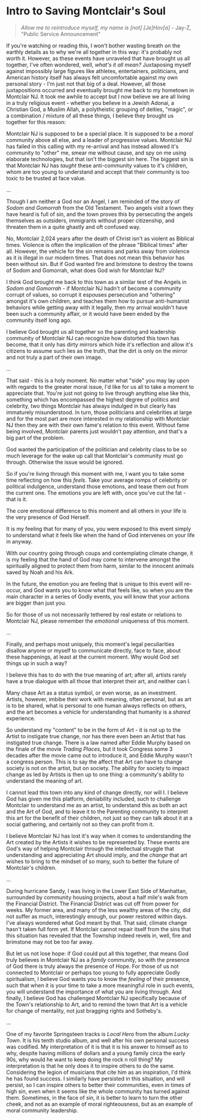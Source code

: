 # Intro to Saving Montclair's Soul

> _Allow me to reintroduce myself, my name is [not] [Je]Hov[a]_ - Jay-Z, "Public Service Announcement"

If you're watching or reading this, I won't bother wasting breath on the earthly details as to why we're all together in this way: it's probably not worth it. However, as these events have unraveled that have brought us all together, I've often wondered, well, _what's it all mean?_ Juxtaposing myself against impossibly large figures like athletes, entertainers, politicians, and American history itself has always felt uncomfortable against my own personal story - I'm just not that big of a deal. However, all those juxtapositions occurred and eventually brought me back to my hometown in Montclair NJ. It took me awhile to accept but I now believe we are all living in a truly religious event - whether you believe in a Jewish Adonai, a Christian God, a Muslim Allah, a polytheistic grouping of deities, "magic", or a combination / mixture of all these things, I believe they brought us together for this reason:

Montclair NJ is supposed to be a special place. It is supposed to be a _moral_ community above all else, and a leader of progressive values. Montclair NJ has failed in this calling with my re-arrival and has instead allowed it's community to "other" me, smear me without cause, and spy on me using elaborate technologies, but that isn't the biggest sin here. The biggest sin is that Montclair NJ has _taught_ these anti-community values to it's children, whom are too young to understand and accept that their community is too toxic to be trusted at face value.

...

Though I am neither a God nor an Angel, I am reminded of the story of _Sodom and Gomorrah_ from the Old Testament. Two angels visit a town they have heard is full of sin, and the town proves this by persecuting the angels themselves as outsiders, immigrants without proper citizenship, and threaten them in a quite ghastly and oft confused way.

No, Montclair 2,024 years after the death of Christ isn't as violent as Biblical times. Violence is often the implication of the phrase "Biblical times" after all. However, the vehicle for the sin remains and parks away from violence as it is illegal in our modern times. That does not mean this behavior has been without sin. But if God wanted fire and brimstone to destroy the towns of Sodom and Gomorrah, what does God wish for Montclair NJ?

I think God brought me back to this town as a similar test of the Angels in _Sodom and Gomorrah_ - if Montclair NJ hadn't of become a community corrupt of values, so corrupt it espouses persecution and "othering" amongst it's own children, and teaches them how to pursue anti-humanist behaviors while getting away with it legally, then my arrival wouldn't have been such a community affair, or it would have been ended by the community itself long ago.

I believe God brought us all together so the parenting and leadership community of Montclair NJ can recognize how distorted this town has become, that it only has dirty mirrors which hide it's reflection and allow it's citizens to assume such lies as the truth, that the dirt is only on the mirror and not truly a part of their own image.

...

That said - this is a holy moment. No matter what "side" you may lay upon with regards to the greater moral issue, I'd like for us all to take a moment to appreciate that. You're just not going to live through anything else like this, something which has encompassed the highest degree of politics and celebrity, two things Montclair has always indulged in but clearly has immaturely misunderstood. In turn, those politicians and celebrities at large and for the most part are more interested in my relationship with Montclair NJ then they are with their own fame's relation to this event. Without fame being involved, Montclair parents just wouldn't pay attention, and that's a big part of the problem.

God wanted the participation of the politician and celebrity class to be so much leverage for the wake up call that Montclair's community must go through. Otherwise the issue would be ignored.

So if you're living through this moment with me, I want you to take some time reflecting on how this _feels_. Take your average romps of celebrity or political indulgence, understand those emotions, and tease them out from the current one. The emotions you are left with, once you've cut the fat - that is it.

The core emotional difference to this moment and all others in your life is the very presence of God Herself.

It is my feeling that for many of you, you were exposed to this event simply to understand what it feels like when the hand of God intervenes on your life in anyway.

With our country going through coups and contemplating climate change, it is my feeling that the hand of God may come to intervene amongst the spiritually aligned to protect them from harm, similar to the innocent animals saved by Noah and his Ark.

In the future, the emotion you are feeling that is unique to this event will re-occur, and God wants you to know what that feels like, so when you are the main character in a series of Godly events, you will know that your actions are bigger than just you.

So for those of us not necessarily tethered by real estate or relations to Montclair NJ, please remember the _emotional_ uniqueness of this moment.

...

Finally, and perhaps most uniquely, this moment's legal peculiarities disallow anyone or myself to communicate directly, face to face, about these happenings, at least at the current moment. Why would God set things up in such a way?

I believe this has to do with the true meaning of art; after all, artists rarely have a true dialogue with all those that interpret their art, and neither can I.

Many chase Art as a status symbol, or even worse, as an investment. Artists, however, imbibe their work with meaning, often personal, but as art is to be shared, what is personal to one human always reflects on others, and the art becomes a vehicle for understanding that humanity is a _shared_ experience.

So understand my "content" to be in the form of Art - it is not up to the Artist to instigate true change, nor has there even been an Artist that has instigated true change. There is a law named after Eddie Murphy based on the finale of the movie _Trading Places_, but it took Congress some 3 decades after the movie came out to introduce it, and Eddie Murphy wasn't a congress person. This is to say the affect that Art can have to change society is not on the artist, but on society. The ability for society to impact change as led by Artists is then up to one thing: a community's ability to understand the meaning of art.

I cannot lead this town into any kind of change directly, nor will I. I believe God has given me this platform, deniability included, such to challenge Montclair to understand me as an artist, to understand this as both an act and the Art of God, and to leave it to the Parenting community to interpret this art for the benefit of their children, not just so they can talk about it at a social gathering, and certainly not so they can profit from it.

I believe Montclair NJ has lost it's way when it comes to understanding the Art created by the Artists it wishes to be represented by. These events are God's way of helping Montclair through the intellectual struggle that understanding and appreciating Art should imply, and the _change_ that art wishes to bring to the mindset of so many, such to better the future of Montclair's children.

...

During hurricane Sandy, I was living in the Lower East Side of Manhattan, surrounded by community housing projects, about a half mile's walk from the Financial District. The Financial District was cut off from power for weeks. My former area, and many of the less wealthy areas of the city, did not suffer as much, interestingly enough, our power restored within days. I've always wondered what God meant by that. That said, climate change hasn't taken full form yet. If Montclair cannot repair itself from the sins that this situation has revealed that the Township indeed revels in, well, fire and brimstone may not be too far away.

But let us not lose hope: if God could put all this together, that means God truly believes in Montclair NJ as a _family_ community, so with the presence of God there is truly always the presence of Hope. For those of us not connected to Montclair or perhaps too young to fully appreciate Godly spiritualism, I believe God wants you to know the _feeling_ of their presence, such that when it is your time to take a more meaningful role in such events, you will understand the importance of what you are living through. And finally, I believe God has challenged Montclair NJ specifically because of the Town's relationship to Art, and to remind the town that Art is a vehicle for change of mentality, not just bragging rights and Sotheby's.

...

One of my favorite Springsteen tracks is _Local Hero_ from the album _Lucky Town_. It is his tenth studio album, and well after his own personal success was codified. My interpretation of it is that it is his answer to himself as to why, despite having millions of dollars and a young family circa the early 90s, why would he want to keep doing the rock n roll thing? My interpretation is that he only does it to inspire others to do the same. Considering the legion of musicians that cite him as an inspiration, I'd think he has found success. I similarly have persisted in this situation, and will persist, so I can inspire others to better their communities, even in times of high sin, even when it seems like the whole community has turned against them. Sometimes, in the face of sin, it is better to learn to turn the other cheek, and not as an example of moral righteousness, but as an example of moral community leadership.

